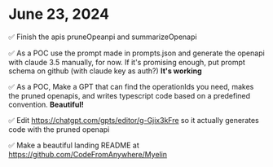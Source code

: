 # June 23, 2024

✅ Finish the apis pruneOpeanpi and summarizeOpenapi

✅ As a POC use the prompt made in prompts.json and generate the openapi with claude 3.5 manually, for now. If it's promising enough, put prompt schema on github (with claude key as auth?) **It's working**

✅ As a POC, Make a GPT that can find the operationIds you need, makes the pruned openapis, and writes typescript code based on a predefined convention. **Beautiful!**

✅ Edit https://chatgpt.com/gpts/editor/g-Gjix3kFre so it actually generates code with the pruned openapi

✅ Make a beautiful landing README at https://github.com/CodeFromAnywhere/Myelin
